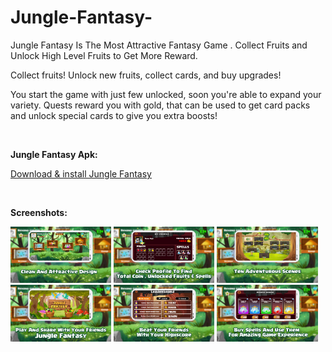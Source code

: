 # Jungle-Fantasy-
Jungle Fantasy Is The Most Attractive Fantasy Game .
Collect Fruits and Unlock High Level Fruits to Get More Reward.

Collect fruits! Unlock new fruits, collect cards, and buy upgrades!

You start the game with just few unlocked, soon you're able to expand your variety.
Quests reward you with gold, that can be used to get card packs and unlock special cards to give you extra boosts!

<br><p><b>Jungle Fantasy Apk:</b></p>
[Download & install Jungle Fantasy](https://play.google.com/store/apps/details?id=io.consoleit.junglefantacy&hl=en_GB&gl=US)

<div class="column">
    <br><p><b>Screenshots:</b></p>
    <img src="jungle fantasy assets/1.png" width="32%">
    <img src="jungle fantasy assets/2.png" width="32%">
    <img src="jungle fantasy assets/3.png" width="32%">
    <img src="jungle fantasy assets/4.png" width="32%">
    <img src="jungle fantasy assets/5.png" width="32%">
    <img src="jungle fantasy assets/6.png" width="32%">
</div>
